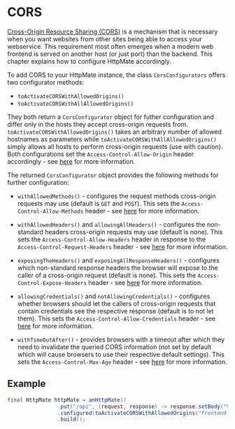 # CORS
[Cross-Origin Resource Sharing (CORS)](https://developer.mozilla.org/en-US/docs/Web/HTTP/CORS)
is a mechanism that is necessary
when you want websites from other sites being able to access your
webservice. This requirement most often emerges when a modern web frontend
is served on another host (or just port) than the backend. This chapter
explains how to configure HttpMate accordingly.

To add CORS to your HttpMate instance, the class `CorsConfigurators`
offers two configurator methods:
- `toActivateCORSWithAllowedOrigins()`
- `toActivateCORSWithAllAllowedOrigins()`

They both return a `CorsConfigurator` object for futher configuration
and differ only in the hosts they accept cross-origin requests from.
`toActivateCORSWithAllowedOrigins()` takes an arbitrary number of allowed
hostnames as parameters while `toActivateCORSWithAllAllowedOrigins()` simply
allows all hosts to perform cross-origin requests (use with caution).
Both configurations set the `Access-Control-Allow-Origin` header
accordingly - see [here](https://developer.mozilla.org/en-US/docs/Web/HTTP/Headers/Access-Control-Allow-Origin) for more information.

The returned `CorsConfigurator` object provides the following methods for further
configuration:

- `withAllowedMethods()` - configures the request methods cross-origin requests may
use (default is `GET` and `POST`).
This sets the `Access-Control-Allow-Methods` header - see [here](Access-Control-Allow-Methods) for more information.

- `withAllowedHeaders()` and `allowingAllHeaders()` - configures the non-standard
headers cross-origin requests may use (default is none).
This sets the `Access-Control-Allow-Headers` header in response to
the `Access-Control-Request-Headers` header - see [here](https://developer.mozilla.org/en-US/docs/Web/HTTP/Headers/Access-Control-Allow-Headers) for more information.

- `exposingTheHeaders()` and `exposingAllResponseHeaders()` - configures which non-standard response headers the browser will
expose to the caller of a cross-origin request (default is none).
This sets the `Access-Control-Expose-Headers` header - see [here](https://developer.mozilla.org/en-US/docs/Web/HTTP/Headers/Access-Control-Expose-Headers) for more information.


- `allowingCredentials()` and `notAllowingCredentials()` - configures whether
browsers should let the callers of cross-origin requests that contain credentials see the respective
response (default is to not let them).
This sets the `Access-Control-Allow-Credentials` header - see [here](https://developer.mozilla.org/en-US/docs/Web/HTTP/Headers/Access-Control-Allow-Credentials) for more information.


- `withTimeOutAfter()` - provides browsers with a timeout after which they need
 to invalidate the queried CORS information (not set by default which will
cause browsers to use their respective default settings).
This sets the `Access-Control-Max-Age` header - see [here](https://developer.mozilla.org/en-US/docs/Web/HTTP/Headers/Access-Control-Max-Age) for more information.

## Example
```java
final HttpMate httpMate = anHttpMate()
                .put("/api", (request, response) -> response.setBody("Version 1.0"))
                .configured(toActivateCORSWithAllowedOrigins("frontend.example.org").withAllowedMethods(PUT))
                .build();
```